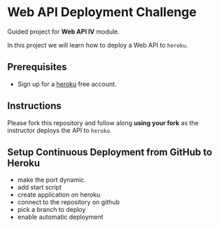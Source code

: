 # Web API Deployment Challenge

Guided project for **Web API IV** module.

In this project we will learn how to deploy a Web API to `heroku`.

## Prerequisites

- Sign up for a [heroku](https://www.heroku.com/) free account.

## Instructions

Please fork this repository and follow along **using your fork** as the instructor deploys the API to `heroku`.

## Setup Continuous Deployment from GitHub to Heroku

- make the port dynamic.
- add start script
- create application on heroku
- connect to the repository on github
- pick a branch to deploy
- enable automatic deployment
